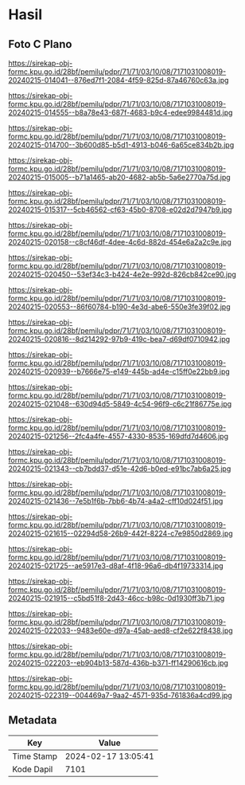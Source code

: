 # Hasil

## Foto C Plano

https://sirekap-obj-formc.kpu.go.id/28bf/pemilu/pdpr/71/71/03/10/08/7171031008019-20240215-014041--876ed7f1-2084-4f59-825d-87a46760c63a.jpg

https://sirekap-obj-formc.kpu.go.id/28bf/pemilu/pdpr/71/71/03/10/08/7171031008019-20240215-014555--b8a78e43-687f-4683-b9c4-edee9984481d.jpg

https://sirekap-obj-formc.kpu.go.id/28bf/pemilu/pdpr/71/71/03/10/08/7171031008019-20240215-014700--3b600d85-b5d1-4913-b046-6a65ce834b2b.jpg

https://sirekap-obj-formc.kpu.go.id/28bf/pemilu/pdpr/71/71/03/10/08/7171031008019-20240215-015005--b71a1465-ab20-4682-ab5b-5a6e2770a75d.jpg

https://sirekap-obj-formc.kpu.go.id/28bf/pemilu/pdpr/71/71/03/10/08/7171031008019-20240215-015317--5cb46562-cf63-45b0-8708-e02d2d7947b9.jpg

https://sirekap-obj-formc.kpu.go.id/28bf/pemilu/pdpr/71/71/03/10/08/7171031008019-20240215-020158--c8cf46df-4dee-4c6d-882d-454e6a2a2c9e.jpg

https://sirekap-obj-formc.kpu.go.id/28bf/pemilu/pdpr/71/71/03/10/08/7171031008019-20240215-020450--53ef34c3-b424-4e2e-992d-826cb842ce90.jpg

https://sirekap-obj-formc.kpu.go.id/28bf/pemilu/pdpr/71/71/03/10/08/7171031008019-20240215-020553--86f60784-b190-4e3d-abe6-550e3fe39f02.jpg

https://sirekap-obj-formc.kpu.go.id/28bf/pemilu/pdpr/71/71/03/10/08/7171031008019-20240215-020816--8d214292-97b9-419c-bea7-d69df0710942.jpg

https://sirekap-obj-formc.kpu.go.id/28bf/pemilu/pdpr/71/71/03/10/08/7171031008019-20240215-020939--b7666e75-e149-445b-ad4e-c15ff0e22bb9.jpg

https://sirekap-obj-formc.kpu.go.id/28bf/pemilu/pdpr/71/71/03/10/08/7171031008019-20240215-021048--630d94d5-5849-4c54-96f9-c6c21f86775e.jpg

https://sirekap-obj-formc.kpu.go.id/28bf/pemilu/pdpr/71/71/03/10/08/7171031008019-20240215-021256--2fc4a4fe-4557-4330-8535-169dfd7d4606.jpg

https://sirekap-obj-formc.kpu.go.id/28bf/pemilu/pdpr/71/71/03/10/08/7171031008019-20240215-021343--cb7bdd37-d51e-42d6-b0ed-e91bc7ab6a25.jpg

https://sirekap-obj-formc.kpu.go.id/28bf/pemilu/pdpr/71/71/03/10/08/7171031008019-20240215-021436--7e5b1f6b-7bb6-4b74-a4a2-cff10d024f51.jpg

https://sirekap-obj-formc.kpu.go.id/28bf/pemilu/pdpr/71/71/03/10/08/7171031008019-20240215-021615--02294d58-26b9-442f-8224-c7e9850d2869.jpg

https://sirekap-obj-formc.kpu.go.id/28bf/pemilu/pdpr/71/71/03/10/08/7171031008019-20240215-021725--ae5917e3-d8af-4f18-96a6-db4f19733314.jpg

https://sirekap-obj-formc.kpu.go.id/28bf/pemilu/pdpr/71/71/03/10/08/7171031008019-20240215-021915--c5bd51f8-2d43-46cc-b98c-0d1930ff3b71.jpg

https://sirekap-obj-formc.kpu.go.id/28bf/pemilu/pdpr/71/71/03/10/08/7171031008019-20240215-022033--9483e60e-d97a-45ab-aed8-cf2e622f8438.jpg

https://sirekap-obj-formc.kpu.go.id/28bf/pemilu/pdpr/71/71/03/10/08/7171031008019-20240215-022203--eb904b13-587d-436b-b371-ff14290616cb.jpg

https://sirekap-obj-formc.kpu.go.id/28bf/pemilu/pdpr/71/71/03/10/08/7171031008019-20240215-022319--004469a7-9aa2-4571-935d-761836a4cd99.jpg


## Metadata

| Key        | Value               |
| ---------- | ------------------- |
| Time Stamp | 2024-02-17 13:05:41 |
| Kode Dapil | 7101                |



